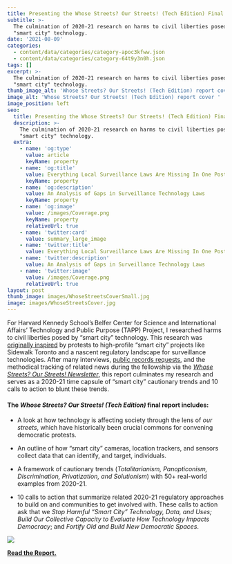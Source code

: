 ```yaml
---
title: Presenting the Whose Streets? Our Streets! (Tech Edition) Final Report
subtitle: >-
  The culmination of 2020-21 research on harms to civil liberties posed by
  "smart city" technology.
date: '2021-08-09'
categories:
  - content/data/categories/category-apoc3kfww.json
  - content/data/categories/category-64t9y3n0h.json
tags: []
excerpt: >-
  The culmination of 2020-21 research on harms to civil liberties posed by
  "smart city" technology.
thumb_image_alt: 'Whose Streets? Our Streets! (Tech Edition) report cover '
image_alt: 'Whose Streets? Our Streets! (Tech Edition) report cover '
image_position: left
seo:
  title: Presenting the Whose Streets? Our Streets! (Tech Edition) Final Report
  description: >-
    The culmination of 2020-21 research on harms to civil liberties posed by
    "smart city" technology.
  extra:
    - name: 'og:type'
      value: article
      keyName: property
    - name: 'og:title'
      value: Everything Local Surveillance Laws Are Missing In One Post
      keyName: property
    - name: 'og:description'
      value: An Analysis of Gaps in Surveillance Technology Laws
      keyName: property
    - name: 'og:image'
      value: /images/Coverage.png
      keyName: property
      relativeUrl: true
    - name: 'twitter:card'
      value: summary_large_image
    - name: 'twitter:title'
      value: Everything Local Surveillance Laws Are Missing In One Post
    - name: 'twitter:description'
      value: An Analysis of Gaps in Surveillance Technology Laws
    - name: 'twitter:image'
      value: /images/Coverage.png
      relativeUrl: true
layout: post
thumb_image: images/WhoseStreetsCoverSmall.jpg
image: images/WhoseStreetsCover.jpg
---
```

For Harvard Kennedy School’s Belfer Center for Science and International Affairs’ Technology and Public Purpose (TAPP) Project, I
researched harms to civil liberties posed by “smart city” technology. This research was [originally inspired](https://www.belfercenter.org/publication/introducing-whose-streets-our-streets-developing-interventions-protect-civil-liberties) by protests to high-profile “smart city” projects like Sidewalk Toronto and a nascent regulatory landscape for surveillance technologies. After many interviews, [public records requests](https://www.muckrock.com/project/whose-streets-our-streets-tech-edition-863/), and the methodical tracking of related news during the fellowship via the [*Whose Streets? Our Streets! Newsletter*](https://whosestreets.substack.com/), this report culminates my research and serves as a 2020-21 time capsule of “smart city” cautionary trends and 10 calls to action to blunt these trends.

#### The *Whose Streets? Our Streets! (Tech Edition)* final report includes:

*   A look at how technology is affecting society through the lens of *our streets*, which have historically been crucial commons for convening democratic protests.

*   An outline of how “smart city” cameras, location trackers, and sensors collect data that can identify, and target, individuals.

*   A framework of cautionary trends (*Totalitarianism, Panopticonism, Discrimination, Privatization, and Solutionism*) with 50+ real-world examples from 2020-21.

*   10 calls to action that summarize related 2020-21 regulatory approaches to build on and communities to get involved with. These calls to action ask that we *Stop Harmful “Smart City” Technology, Data, and Uses; Build Our Collective Capacity to Evaluate How Technology Impacts Democracy*; and *Fortify Old and Build New Democratic Spaces*.

![](https://cdn.substack.com/image/fetch/w\_1456,c_limit,f_auto,q_auto:good,fl_progressive:steep/https%3A%2F%2Fbucketeer-e05bbc84-baa3-437e-9518-adb32be77984.s3.amazonaws.com%2Fpublic%2Fimages%2F49a38eb7-a1bc-4e72-ae7a-625e3aaa2432\_2446x1583.jpeg)

[**Read the Report.**](https://www.belfercenter.org/sites/default/files/2021-08/WhoseStreets.pdf)
